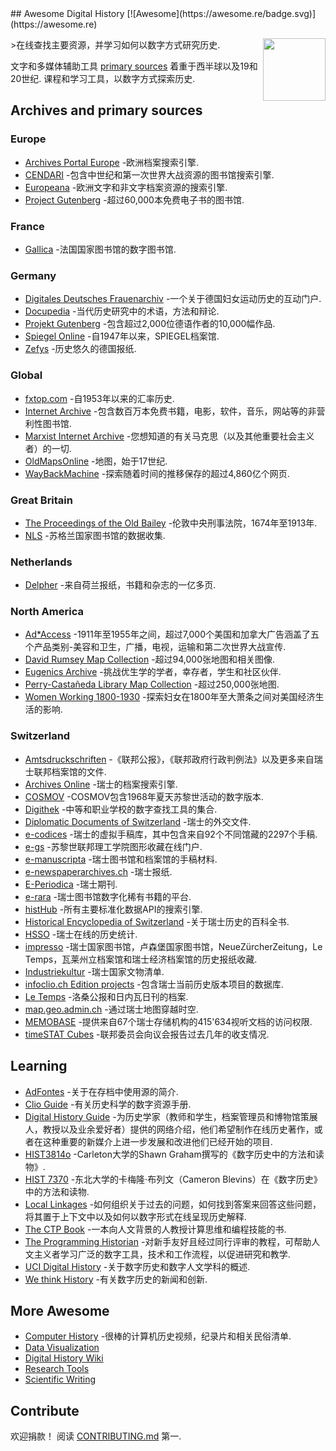 <div class="github-widget" data-repo="maehr/awesome-digital-history"></div>
<script async src="https://pagead2.googlesyndication.com/pagead/js/adsbygoogle.js"></script><ins class="adsbygoogle" style="display:block" data-ad-client="ca-pub-6890694312814945" data-ad-slot="5473692530" data-ad-format="auto"  data-full-width-responsive="true"></ins><script>(adsbygoogle = window.adsbygoogle || []).push({});</script>
## Awesome Digital History [![Awesome](https://awesome.re/badge.svg)](https://awesome.re)

[<img src="https://raw.githubusercontent.com/maehr/awesome-digital-history/master/android-chrome-512x512.png" align="right" width="100">](https://maehr.github.io/awesome-digital-history/)

&gt;在线查找主要资源，并学习如何以数字方式研究历史.

文字和多媒体辅助工具 [primary sources](https://en.wikipedia.org/wiki/Primary_source) 着重于西半球以及19和20世纪. 课程和学习工具，以数字方式探索历史.



## Archives and primary sources

### Europe

- [Archives Portal Europe](https://www.archivesportaleurope.net/) -欧洲档案搜索引擎.
- [CENDARI](https://archives.cendari.dariah.eu/) -包含中世纪和第一次世界大战资源的图书馆搜索引擎.
- [Europeana](https://www.europeana.eu/) -欧洲文字和非文字档案资源的搜索引擎.
- [Project Gutenberg](https://www.gutenberg.org/) -超过60,000本免费电子书的图书馆.

### France

- [Gallica](https://gallica.bnf.fr/) -法国国家图书馆的数字图书馆.

### Germany

- [Digitales Deutsches Frauenarchiv](https://www.digitales-deutsches-frauenarchiv.de/) -一个关于德国妇女运动历史的互动门户.
- [Docupedia](https://docupedia.de/) -当代历史研究中的术语，方法和辩论.
- [Projekt Gutenberg](https://www.projekt-gutenberg.org/) -包含超过2,000位德语作者的10,000幅作品.
- [Spiegel Online](https://www.spiegel.de/dienste/besser-surfen-auf-spiegel-online-suchen-im-archiv-a-676489.html) -自1947年以来，SPIEGEL档案馆.
- [Zefys](http://zefys.staatsbibliothek-berlin.de/) -历史悠久的德国报纸.

### Global

- [fxtop.com](https://fxtop.com/) -自1953年以来的汇率历史.
- [Internet Archive](https://archive.org/) -包含数百万本免费书籍，电影，软件，音乐，网站等的非营利性图书馆.
- [Marxist Internet Archive](https://www.marxists.org/) -您想知道的有关马克思（以及其他重要社会主义者）的一切.
- [OldMapsOnline](https://www.oldmapsonline.org/) -地图，始于17世纪.
- [WayBackMachine](https://archive.org/web/) -探索随着时间的推移保存的超过4,860亿个网页.

### Great Britain

- [The Proceedings of the Old Bailey](https://www.oldbaileyonline.org/) -伦敦中央刑事法院，1674年至1913年.
- [NLS](https://data.nls.uk/data/) -苏格兰国家图书馆的数据收集.

### Netherlands

- [Delpher](https://www.delpher.nl/) -来自荷兰报纸，书籍和杂志的一亿多页.

### North America

- [Ad\*Access](https://repository.duke.edu/dc/adaccess) -1911年至1955年之间，超过7,000个美国和加拿大广告涵盖了五个产品类别-美容和卫生，广播，电视，运输和第二次世界大战宣传.
- [David Rumsey Map Collection](https://www.davidrumsey.com/) -超过94,000张地图和相关图像.
- [Eugenics Archive](https://eugenicsarchive.ca/) -挑战优生学的学者，幸存者，学生和社区伙伴.
- [Perry-Castañeda Library Map Collection](https://legacy.lib.utexas.edu/maps/) -超过250,000张地图.
- [Women Working 1800-1930](https://library.harvard.edu/collections/women-working-1800-1930) -探索妇女在1800年至大萧条之间对美国经济生活的影响.

### Switzerland

- [Amtsdruckschriften](https://www.amtsdruckschriften.bar.admin.ch/) -《联邦公报》，《联邦政府行政判例法》以及更多来自瑞士联邦档案馆的文件.
- [Archives Online](https://www.archives-online.org/) -瑞士的档案搜索引擎.
- [COSMOV](http://www.cosmov.uzh.ch/) -COSMOV包含1968年夏天苏黎世活动的数字版本.
- [Digithek](https://www.digithek.ch/de/) -中等和职业学校的数字查找工具的集合.
- [Diplomatic Documents of Switzerland](https://www.dodis.ch/) -瑞士的外交文件.
- [e-codices](http://e-codices.ch/) -瑞士的虚拟手稿库，其中包含来自92个不同馆藏的2297个手稿.
- [e-gs](https://www.e-gs.ethz.ch/) -苏黎世联邦理工学院图形收藏在线门户.
- [e-manuscripta](https://www.e-manuscripta.ch/) -瑞士图书馆和档案馆的手稿材料.
- [e-newspaperarchives.ch](https://www.e-newspaperarchives.ch/) -瑞士报纸.
- [E-Periodica](https://www.e-periodica.ch/) -瑞士期刊.
- [e-rara](https://www.e-rara.ch/) -瑞士图书馆数字化稀有书籍的平台.
- [histHub](https://histhub.ch/) -所有主要标准化数据API的搜索引擎.
- [Historical Encyclopedia of Switzerland](https://hls-dhs-dss.ch/) -关于瑞士历史的百科全书.
- [HSSO](https://hsso.ch/) -瑞士在线的历史统计.
- [impresso](https://impresso-project.ch/) -瑞士国家图书馆，卢森堡国家图书馆，NeueZürcherZeitung，Le Temps，瓦莱州立档案馆和瑞士经济档案馆的历史报纸收藏.
- [Industriekultur](https://industriekultur.ch/) -瑞士国家文物清单.
- [infoclio.ch Edition projects](http://www.infoclio.ch/en/edition-projects) -包含瑞士当前历史版本项目的数据库.
- [Le Temps](https://www.letempsarchives.ch/) -洛桑公报和日内瓦日刊的档案.
- [map.geo.admin.ch](https://map.geo.admin.ch/) -通过瑞士地图穿越时空.
- [MEMOBASE](http://www.memobase.ch/) -提供来自67个瑞士存储机构的415&#39;634视听文档的访问权限.
- [timeSTAT Cubes](http://www.sfa-laboratory.ch/sr/cubestest/index.php) -联邦委员会向议会报告过去几年的收支情况.

## Learning

- [AdFontes](https://www.adfontes.uzh.ch/) -关于在存档中使用源的简介.
- [Clio Guide](https://guides.clio-online.de/) -有关历史科学的数字资源手册.
- [Digital History Guide](http://chnm.gmu.edu/digitalhistory/) -为历史学家（教师和学生，档案管理员和博物馆策展人，教授以及业余爱好者）提供的网络介绍，他们希望制作在线历史著作，或者在这种重要的新媒介上进一步发展和改进他们已经开始的项目.
- [HIST3814o](http://workbook.craftingdigitalhistory.ca/) -Carleton大学的Shawn Graham撰写的《数字历史中的方法和读物》.
- [HIST 7370](https://cblevins.github.io/f19-dig-hist/) -东北大学的卡梅隆·布列文（Cameron Blevins）在《数字历史》中的方法和读物.
- [Local Linkages](https://locallinkages.org/) -如何组织关于过去的问题，如何找到答案来回答这些问题，将其置于上下文中以及如何以数字形式在线呈现历史解释.
- [The CTP Book](https://comp-think.github.io/) -一本向人文背景的人教授计算思维和编程技能的书.
- [The Programming Historian](https://programminghistorian.org/) -对新手友好且经过同行评审的教程，可帮助人文主义者学习广泛的数字工具，技术和工作流程，以促进研究和教学.
- [UCI Digital History](https://guides.lib.uci.edu/history/history_dh) -关于数字历史和数字人文学科的概述.
- [We think History](https://wethink.hypotheses.org/) -有关数字历史的新闻和创新.

## More Awesome

- [Computer History](https://github.com/watson/awesome-computer-history) -很棒的计算机历史视频，纪录片和相关民俗清单.
- [Data Visualization](https://github.com/fasouto/awesome-dataviz#readme)
- [Digital History Wiki](https://github.com/maehr/awesome-digital-history/wiki)
- [Research Tools](https://github.com/emptymalei/awesome-research#readme)
- [Scientific Writing](https://github.com/writing-resources/awesome-scientific-writing#readme)

## Contribute

欢迎捐款！ 阅读 [CONTRIBUTING.md](https://github.com/maehr/awesome-digital-history/blob/master/CONTRIBUTING.md) 第一.
